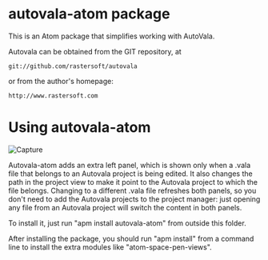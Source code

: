 # autovala-atom package

This is an Atom package that simplifies working with AutoVala.

Autovala can be obtained from the GIT repository, at

	git://github.com/rastersoft/autovala

or from the author's homepage:

	http://www.rastersoft.com

# Using autovala-atom

![Capture](https://raw.github.com/rastersoft/autovala-atom/master/capture.png)

Autovala-atom adds an extra left panel, which is shown only when a .vala file that belongs to an Autovala project is being edited. It also changes the path in the project view to make it point to the Autovala project to which the file belongs. Changing to a different .vala file refreshes both panels, so you don't need to add the Autovala projects to the project manager: just opening any file from an Autovala project will switch the content in both panels.

To install it, just run "apm install autovala-atom" from outside this folder.

After installing the package, you should run "apm install" from a command line to install the extra modules like "atom-space-pen-views".
